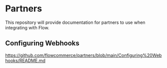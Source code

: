 # Partners

This repository will provide documentation for partners to use when integrating with Flow.

## Configuring Webhooks
https://github.com/flowcommerce/partners/blob/main/Configuring%20Webhooks/README.md